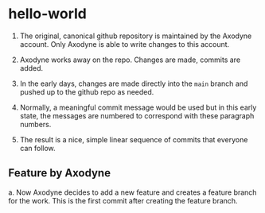# hello-world

1. The original, canonical github repository is maintained by the Axodyne account. Only Axodyne is able to write changes to this account.

2. Axodyne works away on the repo. Changes are made, commits are added.

3. In the early days, changes are made directly into the ```main``` branch and pushed up to the github repo as needed.

4. Normally, a meaningful commit message would be used but in this early state, the messages are numbered to correspond with these paragraph numbers.

5. The result is a nice, simple linear sequence of commits that everyone can follow.

## Feature by Axodyne

a. Now Axodyne decides to add a new feature and creates a feature branch for the work. This is the first commit after creating the feature branch.

